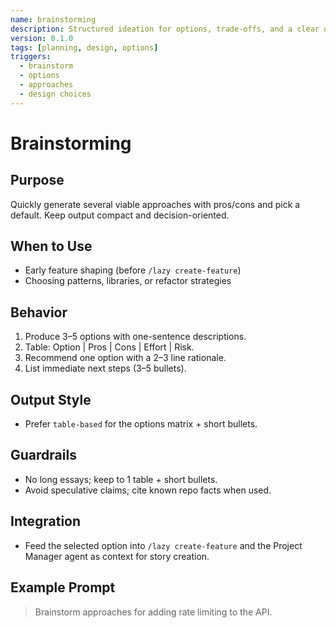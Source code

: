 ```yaml
---
name: brainstorming
description: Structured ideation for options, trade-offs, and a clear decision
version: 0.1.0
tags: [planning, design, options]
triggers:
  - brainstorm
  - options
  - approaches
  - design choices
---
```


# Brainstorming

## Purpose
Quickly generate several viable approaches with pros/cons and pick a default. Keep output compact and decision-oriented.

## When to Use
- Early feature shaping (before `/lazy create-feature`)
- Choosing patterns, libraries, or refactor strategies

## Behavior
1. Produce 3–5 options with one-sentence descriptions.
2. Table: Option | Pros | Cons | Effort | Risk.
3. Recommend one option with a 2–3 line rationale.
4. List immediate next steps (3–5 bullets).

## Output Style
- Prefer `table-based` for the options matrix + short bullets.

## Guardrails
- No long essays; keep to 1 table + short bullets.
- Avoid speculative claims; cite known repo facts when used.

## Integration
- Feed the selected option into `/lazy create-feature` and the Project Manager agent as context for story creation.

## Example Prompt
> Brainstorm approaches for adding rate limiting to the API.

